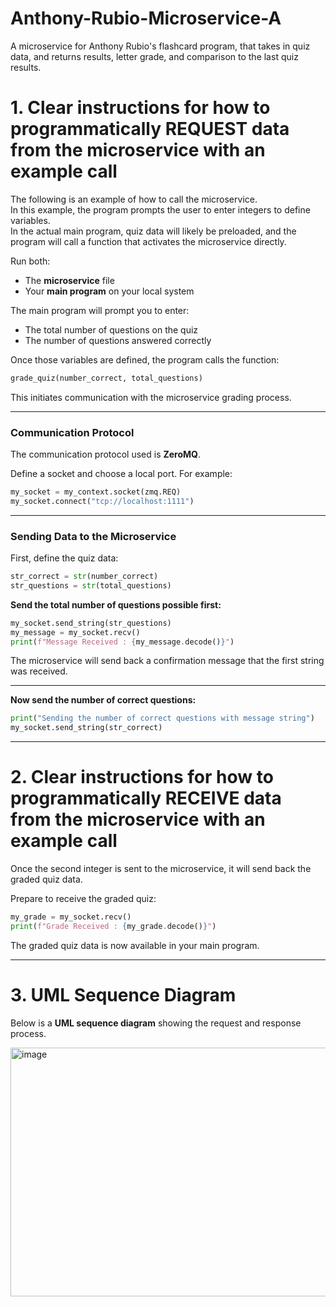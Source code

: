 # Anthony-Rubio-Microservice-A
A microservice for Anthony Rubio's flashcard program, that takes in quiz data, and returns results, letter grade, and comparison to the last quiz results.

# 1. Clear instructions for how to programmatically **REQUEST** data from the microservice with an example call

The following is an example of how to call the microservice.  
In this example, the program prompts the user to enter integers to define variables.  
In the actual main program, quiz data will likely be preloaded, and the program will call a function that activates the microservice directly.

Run both:
- The **microservice** file  
- Your **main program** on your local system  

The main program will prompt you to enter:
- The total number of questions on the quiz  
- The number of questions answered correctly  

Once those variables are defined, the program calls the function:

```python
grade_quiz(number_correct, total_questions)
```

This initiates communication with the microservice grading process.

---

### Communication Protocol
The communication protocol used is **ZeroMQ**.  

Define a socket and choose a local port. For example:

```python
my_socket = my_context.socket(zmq.REQ)
my_socket.connect("tcp://localhost:1111")
```

---

### Sending Data to the Microservice

First, define the quiz data:

```python
str_correct = str(number_correct)
str_questions = str(total_questions)
```

**Send the total number of questions possible first:**

```python
my_socket.send_string(str_questions)
my_message = my_socket.recv()
print(f"Message Received : {my_message.decode()}")
```

The microservice will send back a confirmation message that the first string was received.

---

**Now send the number of correct questions:**

```python
print("Sending the number of correct questions with message string")
my_socket.send_string(str_correct)
```

---

# 2. Clear instructions for how to programmatically **RECEIVE** data from the microservice with an example call

Once the second integer is sent to the microservice, it will send back the graded quiz data.

Prepare to receive the graded quiz:

```python
my_grade = my_socket.recv()
print(f"Grade Received : {my_grade.decode()}")
```

The graded quiz data is now available in your main program.

---

# 3. UML Sequence Diagram

Below is a **UML sequence diagram** showing the request and response process.  

<img width="581" height="398" alt="image" src="https://github.com/user-attachments/assets/15fbe3b9-b584-4147-9ab3-a220602c45b8" />




